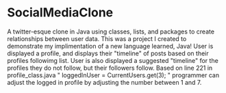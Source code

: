 # SocialMediaClone
A twitter-esque clone in Java using classes, lists, and packages to create relationships between user data.
This was a project I created to demonstrate my implimentation of a new language learned, Java! 
User is displayed a profile, and displays their "timeline" of posts based on their profiles followimg list.
User is also displayed a suggested "timeline" for the profiles they do not follow, but their followers follow. 
Based on line 221 in profile_class.java " loggedInUser = CurrentUsers.get(3); " programmer can adjust the logged in profile by adjusting the number between 1 and 7. 
